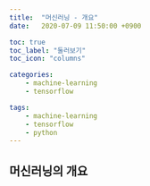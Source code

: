 ```yaml
---
title:  "머신러닝 - 개요"
date:   2020-07-09 11:50:00 +0900

toc: true
toc_label: "둘러보기"
toc_icon: "columns"

categories:
    - machine-learning
    - tensorflow

tags:
    - machine-learning
    - tensorflow
    - python
---
```


## 머신러닝의 개요